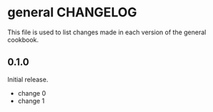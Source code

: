 # general CHANGELOG

This file is used to list changes made in each version of the general cookbook.

## 0.1.0

Initial release.

- change 0
- change 1
